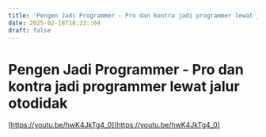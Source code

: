 ```yaml
---
title: 'Pengen Jadi Programmer - Pro dan kontra jadi programmer lewat jalur otodidak'
date: 2025-02-18T18:23::04
draft: false
---
```


# Pengen Jadi Programmer - Pro dan kontra jadi programmer lewat jalur otodidak

[https://youtu.be/hwK4JkTg4_0](https://youtu.be/hwK4JkTg4_0)
